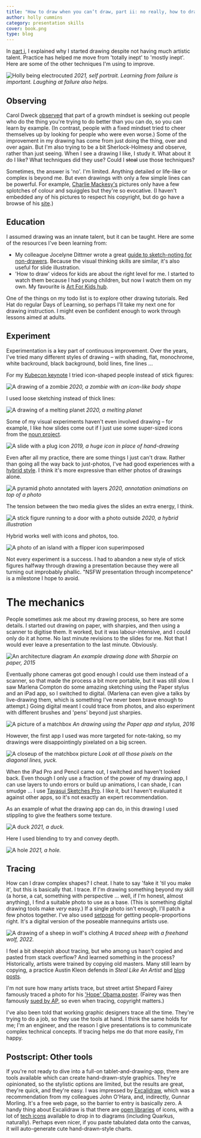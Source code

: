 ```yaml
---
title: "How to draw when you can’t draw, part ii: no really, how to draw"
author: holly cummins
category: presentation skills
cover: book.png
type: blog
---
```


In [part i](/how-to-draw-part-i), I explained why I started drawing despite not having 
much artistic talent. Practice has helped me move from 'totally inept' to 'mostly inept'.
Here are some of the other techniques I'm using to improve. 

![Holly being electrocuted](lightning-self-portrait.png)
_2021, self portrait. Learning from failure is important. Laughing at failure also helps._


## Observing

Carol Dweck [observed](https://www.youtube.com/watch?v=hiiEeMN7vbQ) that part of a growth mindset is seeking out 
people who do the thing you're trying to do better than you can do, so you can learn by example.
(In contrast, people with a fixed mindset tried to cheer themselves up by looking
for people who were even worse.) Some of the improvement in my drawing has come from just doing the thing, over and over again. 
But I'm also trying to be a bit Sherlock-Holmesy and observe, rather than just seeing. 
When I see a drawing 
I like, I study it. What about it do I like? What techniques did they use? 
Could I ~~steal~~ use those techniques? 

Sometimes, the answer is 'no'. I'm limited. Anything detailed or life-like or complex is 
beyond me. But even drawings with only a few simple lines can be powerful.
For example, [Charlie Mackesy's](https://www.charliemackesy.com/) pictures only have a few splotches of colour and squiggles but they're 
so evocative. (I haven't embedded any of his pictures to respect his copyright, but do 
go have a browse of his [site](https://www.charliemackesy.com/).)


## Education

I assumed drawing was an innate talent, but it can be taught. 
Here are some of the resources I've been learning from:
- My colleague Jocelyne Dittmer wrote a great [guide to sketch-noting for non-drawers](https://medium.com/@jocelynedittmer_5269/visual-thinking-sketching-ec64f19cf70). Because the visual thinking skills are similar, it's also useful for slide illustration.
- 'How to draw' videos for kids are about the right level for me. I started to watch them because I had young children, but now I watch them on my own. My favourite is [Art For Kids hub](https://www.youtube.com/hashtag/artforkidshub).

One of the 
things on my todo list is to explore other drawing tutorials. Red Hat do regular Days of Learning, 
so perhaps I'll take my next one for drawing instruction. I might even 
be confident enough to work through lessons aimed at adults.

## Experiment

Experimentation is a key part of continuous improvement. 
Over the years, I've tried many different styles of drawing – with shading, flat, monochrome, white backround, black background, 
bold lines, fine lines ...

For my [Kubecon keynote](https://hollycummins.com/how-to-love-kubernetes-and-not-wreck-the-planet-keynote-continuous-lifecycle-online/) 
I tried icon-shaped people instead of stick figures:  

![A drawing of a zombie](zombie-workload.png)
_2020, a zombie with an icon-like body shape_

I used loose sketching instead of thick lines:

![A drawing of a melting planet](melting-planet.png)
_2020, a melting planet_

Some of my visual experiments haven't even involved drawing – for example, I like how slides come out if 
I just use some super-sized icons from the [noun project](https://thenounproject.com/). 

![A slide with a plug icon](electricity.png)
_2019, a huge icon in place of hand-drawing_

Even after all my practice, there are some things I just can't draw. 
Rather than going all the way 
back to just-photos, I've had good experiences with a [hybrid style](https://hollycummins.com/cloud-chaos-and-microservices-mayhem-jfuture/). 
I think it's more expressive than either photos of drawings alone.

![A pyramid photo annotated with layers](test-pyramid.png)
_2020, annotation animations on top of a photo_

The tension between the two media gives the slides an extra energy, I think.    

![A stick figure running to a door with a photo outside](friction-costs.png)
_2020, a hybrid illustration_

Hybrid works well with icons and photos, too.

![A photo of an island with a flipper icon superimposed](island-nations.png)

Not every experiment is a success. I had to abandon a new style of stick 
figures halfway through drawing a presentation because they were all turning out improbably phallic.
"NSFW presentation through incompetence" is a milestone I hope to avoid.


# The mechanics 

People sometimes ask me about my drawing process, so here are some details. 
I started out drawing on paper, with sharpies, and then using a scanner to digitise them. 
It worked, but it was labour-intensive, and I could only do it at home. No last minute revisions to the slides for me. 
Not that I would ever leave a presentation to the last minute. Obviously. 


 
![An architecture diagram](sharpie-architecture.png)
_An example drawing done with Sharpie on paper, 2015_
 
Eventually 
phone cameras got good enough I could use them instead of a scanner, so that made the process a bit more portable, 
but it was still slow. 
I saw Marlena Compton do some amazing sketching using the Paper stylus and an iPad app, 
so I switched to digital. 
(Marlena can even give a talks by live-drawing them, which is something I've never been brave enough to attempt.)
Going digital meant I could trace from photos, and also 
experiment with different brushes and 'pens' beyond just sharpies.

![A picture of a matchbox](matchbox-2016.png)
_An drawing using the Paper app and stylus, 2016_

However, the first app I used was more targeted for note-taking, 
so my drawings were disappointingly pixelated on a big screen. 

![A closeup of the matchbox picture](matchbox-pixels.png)
_Look at all those pixels on the diagonal lines, yuck._

When the iPad Pro and Pencil came out, I switched and haven't looked back. 
Even though I only use a fraction of the power of my drawing app, 
I can use layers to undo errors or build up animations, I can shade, I can smudge ... 
I use [Tayasui Sketches Pro](https://tayasui.com/sketches/). 
I like it, but I haven't evaluated it against other apps, 
so it's not exactly an expert recommendation.

As an example of what the drawing app can do, 
 in this drawing 
I used stippling to give the feathers some texture.

![A duck](duck.png)
_2021, a duck._

Here I used blending to try and convey depth. 

![A hole](hole.png)
_2021, a hole._

## Tracing

How can I draw complex shapes? I cheat. 
I hate to say 'fake it 'til you make it', but this is basically that. 
I trace. 
If I'm drawing something beyond my skill (a horse, a cat, something with perspective ... 
well, if I'm honest, almost anything), I find a suitable photo to use as a base.
(This is something digital drawing tools make _very_ easy.)
If a single photo isn't enough, I'll patch a few photos together. 
I've also used [setpose](https://setpose.com) for getting people-proportions right. It's a digital version of the poseable mannequins
artists use.


![A drawing of a sheep in wolf's clothing](sheep-in-wolfs-clothing.png)
_A traced sheep with a freehand wolf, 2022._


I feel a bit sheepish about tracing, but who among us hasn't copied and pasted from stack overflow? 
And learned something in the process? Historically, artists were trained by copying old masters.
Many still learn by copying, a practice Austin Kleon defends in _Steal Like An Artist_ 
and [blog posts](https://austinkleon.com/2018/02/08/copying-is-how-we-learn/). 

I'm not sure how many artists trace, but street artist Shepard Fairey famously traced a photo for 
his ['Hope' Obama poster](https://en.wikipedia.org/wiki/Barack_Obama_%22Hope%22_poster). 
(Fairey was then famously [sued by AP](http://news.bbc.co.uk/1/hi/world/americas/7872253.stm), so even when 
tracing, copyright matters.)

I've also been told that working graphic designers trace all the time. 
They're trying to do a job, so they use the tools at hand. I think the same 
holds for me; I'm an engineer, and the reason I give presentations is to communicate complex technical concepts. 
If tracing helps me do that more easily, I'm happy. 
 
## Postscript: Other tools

If you're not ready to dive into a full-on tablet-and-drawing-app, there are tools available 
 which can create hand-drawn-style graphics. They're opinionated, so the stylistic 
 options are limited, but the results are great, they're quick, and they're easy. 
 I was impressed by [Excalidraw](https://excalidraw.com/), which was a recommendation from my colleagues John O'Hara, and, indirectly, Gunnar Morling.
 It's a free web page, so the barrier to entry is basically zero.
A handy thing about Excalidraw is that there are [open libraries](https://libraries.excalidraw.com/) of icons, with a lot of [tech icons](https://libraries.excalidraw.com/?theme=light&sort=default#maeddes-technology-logos) available to drop in to diagrams (including Quarkus, naturally). 
Perhaps even nicer, if you paste tabulated data onto the canvas, it will auto-generate cute hand-drawn-style charts.